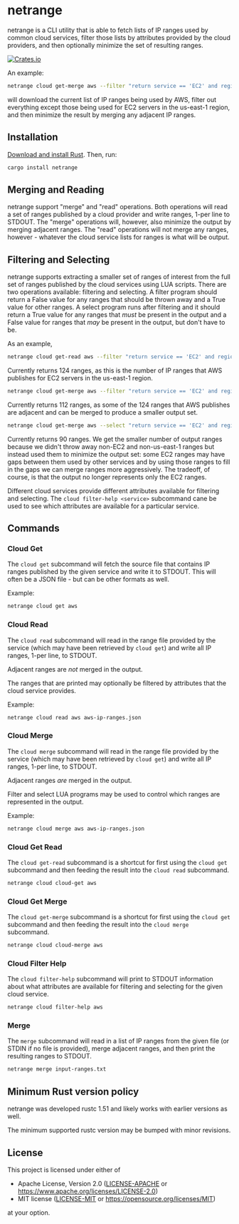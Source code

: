 # netrange

netrange is a CLI utility that is able to fetch lists of
IP ranges used by common cloud services, filter those lists
by attributes provided by the cloud providers, and then
optionally minimize the set of resulting ranges.

[![Crates.io](https://img.shields.io/crates/v/netrange.svg)](https://crates.io/crates/netrange)

An example:

```sh
netrange cloud get-merge aws --filter "return service == 'EC2' and region == 'us-east-1'"
```

will download the current list of IP ranges being used by AWS,
filter out everything except those being used for EC2 servers
in the us-east-1 region, and then minimize the result by merging
any adjacent IP ranges.

## Installation

[Download and install Rust](https://www.rust-lang.org/learn/get-started). Then, run:

```sh
cargo install netrange
```

## Merging and Reading

netrange support "merge" and "read" operations. Both operations
will read a set of ranges published by a cloud provider
and write ranges, 1-per line to STDOUT. The "merge" operations
will, however, also minimize the output by merging adjacent
ranges. The "read" operations will not merge any ranges, however -
whatever the cloud service lists for ranges is what will be output.

## Filtering and Selecting

netrange supports extracting a smaller set of ranges of interest
from the full set of ranges published by the cloud services
using LUA scripts. There are two operations available:
filtering and selecting. A filter program should return
a False value for any ranges that should be thrown away and
a True value for other ranges. A select program runs after
filtering and it should return a True value for any ranges
that _must_ be present in the output and a False value for
ranges that _may_ be present in the output, but don't have to
be.

As an example,

```sh
netrange cloud get-read aws --filter "return service == 'EC2' and region == 'us-east-1'"
```

Currently returns 124 ranges, as this is the number of IP ranges
that AWS publishes for EC2 servers in the us-east-1 region.

```sh
netrange cloud get-merge aws --filter "return service == 'EC2' and region == 'us-east-1'"
```

Currently returns 112 ranges, as some of the 124 ranges that
AWS publishes are adjacent and can be merged to produce a smaller
output set.

```sh
netrange cloud get-merge aws --select "return service == 'EC2' and region == 'us-east-1'"
```

Currently returns 90 ranges. We get the smaller number of output
ranges because we didn't throw away non-EC2 and non-us-east-1 ranges
but instead used them to minimize the output set: some EC2 ranges
may have gaps between them used by other services and by using those
ranges to fill in the gaps we can merge ranges more aggressively.
The tradeoff, of course, is that the output no longer represents
only the EC2 ranges.

Different cloud services provide different attributes available
for filtering and selecting. The `cloud filter-help <service>` subcommand
cane be used to see which attributes are available for a particular
service.

## Commands

### Cloud Get

The `cloud get` subcommand will fetch the source file
that contains IP ranges published by the given service
and write it to STDOUT. This will often be a JSON file - but
can be other formats as well.

Example:

```sh
netrange cloud get aws
```

### Cloud Read

The `cloud read` subcommand will read in the range file
provided by the service (which may have
been retrieved by `cloud get`) and write all IP ranges,
1-per line, to STDOUT.

Adjacent ranges are _not_ merged in the output.

The ranges that are printed may optionally be filtered
by attributes that the cloud service provides.

Example:

```sh
netrange cloud read aws aws-ip-ranges.json
```

### Cloud Merge

The `cloud merge` subcommand will read in the range file
provided by the service (which may have
been retrieved by `cloud get`) and write all IP ranges,
1-per line, to STDOUT.

Adjacent ranges _are_ merged in the output.

Filter and select LUA programs may be used to control
which ranges are represented in the output.

Example:

```sh
netrange cloud merge aws aws-ip-ranges.json
```

### Cloud Get Read

The `cloud get-read` subcommand is a shortcut for
first using the `cloud get` subcommand and then
feeding the result into the `cloud read` subcommand.

```sh
netrange cloud cloud-get aws
```

### Cloud Get Merge

The `cloud get-merge` subcommand is a shortcut for
first using the `cloud get` subcommand and then
feeding the result into the `cloud merge` subcommand.

```sh
netrange cloud cloud-merge aws
```

### Cloud Filter Help

The `cloud filter-help` subcommand will print to
STDOUT information about what attributes are available
for filtering and selecting for the given cloud service.

```sh
netrange cloud filter-help aws
```

### Merge

The `merge` subcommand will read in a list of IP
ranges from the given file (or STDIN if no file is
provided), merge adjacent ranges, and then print
the resulting ranges to STDOUT.

```sh
netrange merge input-ranges.txt
```

## Minimum Rust version policy

netrange was developed rustc 1.51 and likely works
with earlier versions as well.

The minimum supported rustc version may be bumped with minor
revisions.

## License

This project is licensed under either of

 * Apache License, Version 2.0 ([LICENSE-APACHE](LICENSE-APACHE) or
   https://www.apache.org/licenses/LICENSE-2.0)
 * MIT license ([LICENSE-MIT](LICENSE-MIT) or
   https://opensource.org/licenses/MIT)

at your option.

